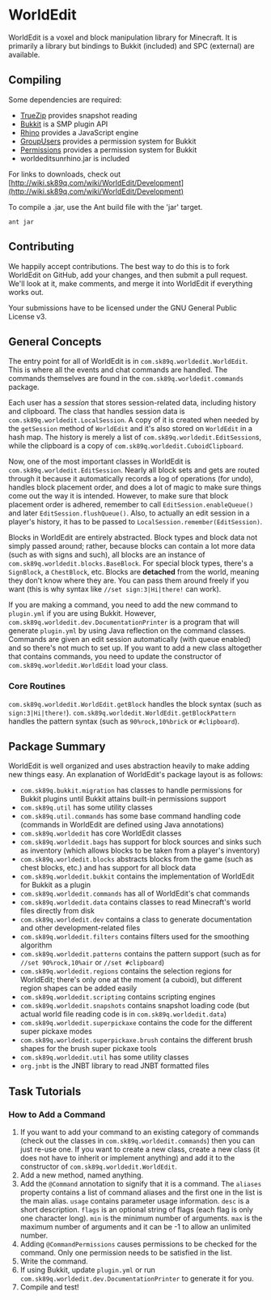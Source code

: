 WorldEdit
=========

WorldEdit is a voxel and block manipulation library for Minecraft. It is
primarily a library but bindings to Bukkit (included) and SPC (external)
are available.

Compiling
---------

Some dependencies are required:

- [TrueZip](http://java.net/projects/truezip) provides snapshot reading
- [Bukkit](http://bukkit.org/) is a SMP plugin API
- [Rhino](http://www.mozilla.org/rhino/) provides a JavaScript engine
- [GroupUsers](http://forums.bukkit.org/threads/639/) provides a
    permission system for Bukkit
- [Permissions](http://forums.bukkit.org/threads/1403/) provides a
    permission system for Bukkit
- worldeditsunrhino.jar is included

For links to downloads, check out
[http://wiki.sk89q.com/wiki/WorldEdit/Development](http://wiki.sk89q.com/wiki/WorldEdit/Development)

To compile a .jar, use the Ant build file with the 'jar' target.

    ant jar

Contributing
------------

We happily accept contributions. The best way to do this is to fork
WorldEdit on GitHub, add your changes, and then submit a pull request. We'll
look at it, make comments, and merge it into WorldEdit if everything
works out.

Your submissions have to be licensed under the GNU General Public License v3.

General Concepts
----------------

The entry point for all of WorldEdit is in `com.sk89q.worldedit.WorldEdit`.
This is where all the events and chat commands are handled. The commands
themselves are found in the `com.sk89q.worldedit.commands` package.

Each user has a _session_ that stores session-related data, including
history and clipboard. The class that handles session data is
`com.sk89q.worldedit.LocalSession`. A copy of it is created when needed
by the `getSession` method of `WorldEdit` and it's also stored on
`WorldEdit` in a hash map. The history is merely a list of
`com.sk89q.worldedit.EditSession`s, while the clipboard is a copy of
`com.sk89q.worldedit.CuboidClipboard`.

Now, one of the most important classes in WorldEdit is
`com.sk89q.worldedit.EditSession`. Nearly all block sets and gets are routed
through it because it automatically records a log of operations (for undo),
handles block placement order, and does a lot of magic to make sure things
come out the way it is intended. However, to make sure that block placement
order is adhered, remember to call `EditSession.enableQueue()` and later
`EditSession.flushQueue()`. Also, to actually an edit session in a player's
history, it has to be passed to `LocalSession.remember(EditSession)`.

Blocks in WorldEdit are entirely abstracted. Block types and block data not
simply passed around; rather, because blocks can contain a lot more data
(such as with signs and such), all blocks are an instance of
`com.sk89q.worldedit.blocks.BaseBlock`. For special block types, there's
a `SignBlock`, a `ChestBlock`, etc. Blocks are __detached__ from the world,
meaning they don't know where they are. You can pass them around freely
if you want (this is why syntax like `//set sign:3|Hi|there!` can work).

If you are making a command, you need to add the new command to `plugin.yml`
if you are using Bukkit. However,
`com.sk89q.worldedit.dev.DocumentationPrinter` is a program that will
generate `plugin.yml` by using Java reflection on the command classes.
Commands are given an edit session automatically (with queue
enabled) and so there's not much to set up. If you want to add a new class
altogether that contains commands, you need to update the constructor of
`com.sk89q.worldedit.WorldEdit` load your class.

### Core Routines ###

`com.sk89q.worldedit.WorldEdit.getBlock` handles the block syntax
(such as `sign:3|Hi|there!`).
`com.sk89q.worldedit.WorldEdit.getBlockPattern` handles the pattern
syntax (such as `90%rock,10%brick` or `#clipboard`).

Package Summary
---------------

WorldEdit is well organized and uses abstraction heavily to make adding new
things easy. An explanation of WorldEdit's package layout is as follows:

* `com.sk89q.bukkit.migration` has classes to handle permissions for
  Bukkit plugins until Bukkit attains built-in permissions support
* `com.sk89q.util` has some utility classes
* `com.sk89q.util.commands` has some base command handling code
  (commands in WorldEdit are defined using Java annotations)
* `com.sk89q.worldedit` has core WorldEdit classes
* `com.sk89q.worldedit.bags` has support for block sources and sinks
  such as inventory (which allows blocks to be taken from a player's
  inventory)
* `com.sk89q.worldedit.blocks` abstracts blocks from the game
  (such as chest blocks, etc.) and has support for all block data
* `com.sk89q.worldedit.bukkit` contains the implementation of WorldEdit
  for Bukkit as a plugin
* `com.sk89q.worldedit.commands` has all of WorldEdit's chat commands
* `com.sk89q.worldedit.data` contains classes to read Minecraft's world
  files directly from disk
* `com.sk89q.worldedit.dev` contains a class to generate documentation
  and other development-related files
* `com.sk89q.worldedit.filters` contains filters used for the smoothing
  algorithm
* `com.sk89q.worldedit.patterns` contains the pattern support
  (such as for `//set 90%rock,10%air` or `//set #clipboard`)
* `com.sk89q.worldedit.regions` contains the selection regions for
  WorldEdit; there's only one at the moment (a cuboid), but different
  region shapes can be added easily
* `com.sk89q.worldedit.scripting` contains scripting engines
* `com.sk89q.worldedit.snapshots` contains snapshot loading code (but
  actual world file reading code is in `com.sk89q.worldedit.data`)
* `com.sk89q.worldedit.superpickaxe` contains the code for the different
  super pickaxe modes
* `com.sk89q.worldedit.superpickaxe.brush` contains the different brush
  shapes for the brush super pickaxe tools
* `com.sk89q.worldedit.util` has some utility classes
* `org.jnbt` is the JNBT library to read JNBT formatted files

Task Tutorials
--------------

### How to Add a Command ###

1. If you want to add your command to an existing category of commands
   (check out the classes in `com.sk89q.worldedit.commands`) then you
   can just re-use one. If you want to create a new class, create a new
   class (it does not have to inherit or implement anything) and add it
   to the constructor of `com.sk89q.worldedit.WorldEdit`.
2. Add a new method, named anything.
3. Add the `@Command` annotation to signify that it is a command. The
    `aliases` property contains a list of command aliases and the first
    one in the list is the main alias. `usage` contains parameter usage
    information. `desc` is a short description. `flags` is an optional
    string of flags (each flag is only one character long).
    `min` is the minimum number of arguments. `max` is the maximum number of
    arguments and it can be -1 to allow an unlimited number.
4. Adding `@CommandPermissions` causes permissions to be checked for the
   command. Only one permission needs to be satisfied in the list.
5. Write the command.
6. If using Bukkit, update `plugin.yml` or run
   `com.sk89q.worldedit.dev.DocumentationPrinter` to generate it for you.
7. Compile and test!
